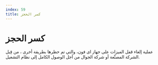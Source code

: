 ```yaml
---
index: 59
title: كسر الحجز
---
```

# كسر الحجز

عملية إلغاء قفل الميزات على جهاز اى فون، والتي تم حظرها بطريقة أخرى ، من قِبل الشركة المصنِّعة أو شركة الجوال من أجل الوصول الكامل إلى نظام التشغيل.